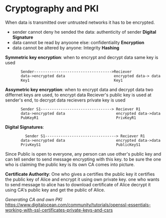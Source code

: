 # Cryptography and PKI

When data is transmitted over untrusted networks it has to be encrypted.

* sender cannot deny he sended the data: authenticity of sender **Digital Signature**
* data cannot be read by anyoone else: confidentiality  **Encryption**
* data cannot be altered by anyone: Integrity **Hashing**

**Symmetric key encryption**: when to encrypt and decrypt data same key is used

           Sender----------------------------------->Reciever
           data->encrypted data                      encrypted data-> data
           Key1                                      Key1
	
**Assymetric key encryption**: when to encrypt data and decrypt data two differnet keys are used, to encrypt data Reciever's public key is used at sender's end, to decrypt data recievers private key is used

           Sender S1--------------------------------> Reciever R1
           data->encrypted data                       encrypted data->data
           PubKeyR1                                   PrivKeyR1

**Digital Signatures**:

	         Sender S1--------------------------------> Reciever R1
           data->encrypted data                       encrypted data->data
           PrivKeyS1                                  PublicKeyS1

Since Public is open to everyone, any person can use other's public key and can tell sender to send message encrypting with this key.
to be sure the one who is claiming the public key is its own CA comes into picture.

**Certificate Authority**: One who gives a certifies the public key
it certifies the public key of Alice and encrypt it using own private key. one who wants to send message to alice has to download certificate of Alice decrypt it using CA's public key and get the public of Alice.

*Generating CA and own PKI*
https://www.digitalocean.com/community/tutorials/openssl-essentials-working-with-ssl-certificates-private-keys-and-csrs
